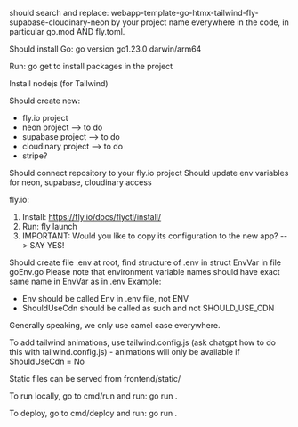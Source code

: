 should search and replace: webapp-template-go-htmx-tailwind-fly-supabase-cloudinary-neon
by your project name everywhere in the code, in particular go.mod AND fly.toml.

Should install Go: go version go1.23.0 darwin/arm64

Run: go get to install packages in the project

Install nodejs (for Tailwind)



Should create new:
- fly.io project
- neon project --> to do
- supabase project --> to do
- cloudinary project --> to do
- stripe?


Should connect repository to your fly.io project
Should update env variables for neon, supabase, cloudinary access

fly.io:
1. Install: https://fly.io/docs/flyctl/install/
2. Run: fly launch
3. IMPORTANT: Would you like to copy its configuration to the new app? --> SAY YES!


Should create file .env at root, find structure of .env in struct EnvVar in file goEnv.go
Please note that environment variable names should have exact same name in EnvVar as in .env
Example: 
- Env should be called Env in .env file, not ENV
- ShouldUseCdn should be called as such and not SHOULD_USE_CDN

Generally speaking, we only use camel case everywhere.

To add tailwind animations, use tailwind.config.js (ask chatgpt how to do this with tailwind.config.js) - animations will only be available if ShouldUseCdn = No

Static files can be served from frontend/static/

To run locally, go to cmd/run and run: go run .

To deploy, go to cmd/deploy and run: go run .


